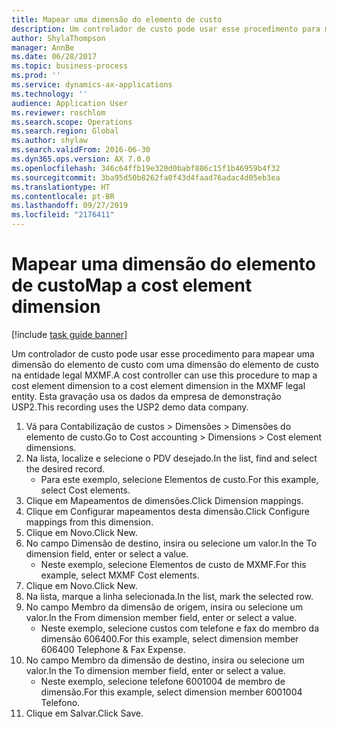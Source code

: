 ```yaml
---
title: Mapear uma dimensão do elemento de custo
description: Um controlador de custo pode usar esse procedimento para mapear uma dimensão do elemento de custo com uma dimensão do elemento de custo na entidade legal MXMF.
author: ShylaThompson
manager: AnnBe
ms.date: 06/28/2017
ms.topic: business-process
ms.prod: ''
ms.service: dynamics-ax-applications
ms.technology: ''
audience: Application User
ms.reviewer: roschlom
ms.search.scope: Operations
ms.search.region: Global
ms.author: shylaw
ms.search.validFrom: 2016-06-30
ms.dyn365.ops.version: AX 7.0.0
ms.openlocfilehash: 346c64ffb19e320d0babf886c15f1b46959b4f32
ms.sourcegitcommit: 3ba95d50b8262fa0f43d4faad76adac4d05eb3ea
ms.translationtype: HT
ms.contentlocale: pt-BR
ms.lasthandoff: 09/27/2019
ms.locfileid: "2176411"
---
```

# <a name="map-a-cost-element-dimension"></a><span data-ttu-id="a2d6d-103">Mapear uma dimensão do elemento de custo</span><span class="sxs-lookup"><span data-stu-id="a2d6d-103">Map a cost element dimension</span></span>

[!include [task guide banner](../../includes/task-guide-banner.md)]

<span data-ttu-id="a2d6d-104">Um controlador de custo pode usar esse procedimento para mapear uma dimensão do elemento de custo com uma dimensão do elemento de custo na entidade legal MXMF.</span><span class="sxs-lookup"><span data-stu-id="a2d6d-104">A cost controller can use this procedure to map a cost element dimension to a cost element dimension in the MXMF legal entity.</span></span> <span data-ttu-id="a2d6d-105">Esta gravação usa os dados da empresa de demonstração USP2.</span><span class="sxs-lookup"><span data-stu-id="a2d6d-105">This recording uses the USP2 demo data company.</span></span>

1. <span data-ttu-id="a2d6d-106">Vá para Contabilização de custos > Dimensões > Dimensões do elemento de custo.</span><span class="sxs-lookup"><span data-stu-id="a2d6d-106">Go to Cost accounting > Dimensions > Cost element dimensions.</span></span>
2. <span data-ttu-id="a2d6d-107">Na lista, localize e selecione o PDV desejado.</span><span class="sxs-lookup"><span data-stu-id="a2d6d-107">In the list, find and select the desired record.</span></span>
    * <span data-ttu-id="a2d6d-108">Para este exemplo, selecione Elementos de custo.</span><span class="sxs-lookup"><span data-stu-id="a2d6d-108">For this example, select Cost elements.</span></span>  
3. <span data-ttu-id="a2d6d-109">Clique em Mapeamentos de dimensões.</span><span class="sxs-lookup"><span data-stu-id="a2d6d-109">Click Dimension mappings.</span></span>
4. <span data-ttu-id="a2d6d-110">Clique em Configurar mapeamentos desta dimensão.</span><span class="sxs-lookup"><span data-stu-id="a2d6d-110">Click Configure mappings from this dimension.</span></span>
5. <span data-ttu-id="a2d6d-111">Clique em Novo.</span><span class="sxs-lookup"><span data-stu-id="a2d6d-111">Click New.</span></span>
6. <span data-ttu-id="a2d6d-112">No campo Dimensão de destino, insira ou selecione um valor.</span><span class="sxs-lookup"><span data-stu-id="a2d6d-112">In the To dimension field, enter or select a value.</span></span>
    * <span data-ttu-id="a2d6d-113">Neste exemplo, selecione Elementos de custo de MXMF.</span><span class="sxs-lookup"><span data-stu-id="a2d6d-113">For this example, select MXMF Cost elements.</span></span>  
7. <span data-ttu-id="a2d6d-114">Clique em Novo.</span><span class="sxs-lookup"><span data-stu-id="a2d6d-114">Click New.</span></span>
8. <span data-ttu-id="a2d6d-115">Na lista, marque a linha selecionada.</span><span class="sxs-lookup"><span data-stu-id="a2d6d-115">In the list, mark the selected row.</span></span>
9. <span data-ttu-id="a2d6d-116">No campo Membro da dimensão de origem, insira ou selecione um valor.</span><span class="sxs-lookup"><span data-stu-id="a2d6d-116">In the From dimension member field, enter or select a value.</span></span>
    * <span data-ttu-id="a2d6d-117">Neste exemplo, selecione custos com telefone e fax do membro da dimensão 606400.</span><span class="sxs-lookup"><span data-stu-id="a2d6d-117">For this example, select dimension member 606400 Telephone & Fax Expense.</span></span>  
10. <span data-ttu-id="a2d6d-118">No campo Membro da dimensão de destino, insira ou selecione um valor.</span><span class="sxs-lookup"><span data-stu-id="a2d6d-118">In the To dimension member field, enter or select a value.</span></span>
    * <span data-ttu-id="a2d6d-119">Neste exemplo, selecione telefone 6001004 de membro de dimensão.</span><span class="sxs-lookup"><span data-stu-id="a2d6d-119">For this example, select dimension member 6001004 Telefono.</span></span>  
11. <span data-ttu-id="a2d6d-120">Clique em Salvar.</span><span class="sxs-lookup"><span data-stu-id="a2d6d-120">Click Save.</span></span>


